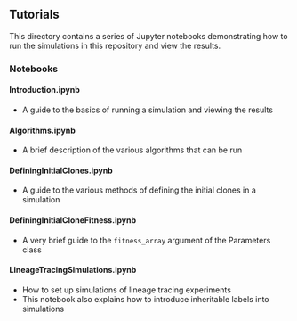 ## Tutorials

This directory contains a series of Jupyter notebooks demonstrating how to run
the simulations in this repository and view the results.

### Notebooks

#### Introduction.ipynb
- A guide to the basics of running a simulation and viewing the results

#### Algorithms.ipynb
- A brief description of the various algorithms that can be run

#### DefiningInitialClones.ipynb
- A guide to the various methods of defining the initial clones in a simulation

#### DefiningInitialCloneFitness.ipynb
- A very brief guide to the `fitness_array` argument of the Parameters class

#### LineageTracingSimulations.ipynb
- How to set up simulations of lineage tracing experiments
- This notebook also explains how to introduce inheritable labels into simulations
